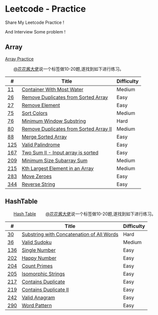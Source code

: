 # Leetcode - Practice

Share My Leetcode Practice !

And Interview Some problem !

## Array

[Array Practice](https://leetcode.com/problemset/all/?topicSlugs=array)


&emsp;&emsp;[@花花酱大佬](https://www.youtube.com/user/xxfflower)说一个标签做10-20题,遂找到如下进行练习。

|  #| Title | Difficulty |
|--|--|--|
|   [11](https://leetcode-cn.com/problems/container-with-most-water/)|  [Container With Most Water](https://leetcode.com/problems/container-with-most-water/)| Medium|
|   [26](https://leetcode-cn.com/problems/remove-duplicates-from-sorted-array/)|  [ Remove Duplicates from Sorted Array](https://leetcode.com/problems/remove-duplicates-from-sorted-array/)| Easy|
|   [27](https://leetcode-cn.com/problems/remove-element/)|  [Remove Element](https://leetcode.com/problems/remove-element/)| Easy|
|   [75 ](https://leetcode-cn.com/problems/sort-colors/)|  [Sort Colors](https://leetcode.com/problems/sort-colors/)| Medium|
|   [76 ](https://leetcode-cn.com/problems/minimum-window-substring/)|  [Minimum Window Substring](https://leetcode.com/problems/minimum-window-substring/)| Hard|
|   [80 ](https://leetcode-cn.com/problems/remove-duplicates-from-sorted-array-ii/)|  [ Remove Duplicates from Sorted Array II](https://leetcode.com/problems/remove-duplicates-from-sorted-array-ii/)| Medium|
|   [88 ](https://leetcode-cn.com/problems/merge-sorted-array/)|  [Merge Sorted Array](https://leetcode.com/problems/merge-sorted-array/)| Easy|
|   [125](https://leetcode-cn.com/problems/valid-palindrome/)|  [Valid Palindrome](https://leetcode.com/problems/valid-palindrome/)| Easy|
|   [167](https://leetcode-cn.com/problems/two-sum-ii-input-array-is-sorted/)|  [Two Sum II - Input array is sorted](https://leetcode.com/problems/two-sum-ii-input-array-is-sorted/)| Easy|
|   [209](https://leetcode-cn.com/problems/minimum-size-subarray-sum/)|  [Minimum Size Subarray Sum](https://leetcode.com/problems/minimum-size-subarray-sum/)| Medium|
|   [215](https://leetcode-cn.com/problems/kth-largest-element-in-an-array/)|  [Kth Largest Element in an Array](https://leetcode.com/problems/kth-largest-element-in-an-array/)| Medium|
|   [283](https://leetcode-cn.com/problems/move-zeroes/)|  [Move Zeroes](https://leetcode.com/problems/move-zeroes/)| Easy|
|   [344](https://leetcode-cn.com/problems/reverse-string/)|  [Reverse String](https://leetcode.com/problems/reverse-string/)| Easy|


## HashTable

&emsp;&emsp;[Hash Table](https://leetcode.com/problemset/all/?topicSlugs=hash-table)
&emsp;&emsp;[@花花酱大佬](https://www.youtube.com/user/xxfflower)说一个标签做10-20题,遂找到如下进行练习。

|  #| Title | Difficulty |
|--|--|--|
|[30 ](https://leetcode-cn.com/problems/substring-with-concatenation-of-all-words/)|[Substring with Concatenation of All Words](https://leetcode.com/problems/substring-with-concatenation-of-all-words/)|Hard|
|[36 ](https://leetcode-cn.com/problems/valid-sudoku/)|[Valid Sudoku ](https://leetcode.com/problems/valid-sudoku/)|Medium|
|[136](https://leetcode-cn.com/problems/single-number/)|[Single Number](https://leetcode.com/problems/single-number/)|Easy|
|[202](https://leetcode-cn.com/problems/happy-number/)|[Happy Number ](https://leetcode.com/problems/happy-number/)|Easy|
|[204](https://leetcode-cn.com/problems/count-primes/)|[Count Primes ](https://leetcode.com/problems/count-primes/)|Easy|
|[205](https://leetcode-cn.com/problems/isomorphic-strings/)|[Isomorphic Strings ](https://leetcode.com/problems/isomorphic-strings/)|Easy|
|[217](https://leetcode-cn.com/problems/contains-duplicate/)|[Contains Duplicate ](https://leetcode.com/problems/contains-duplicate/)|Easy|
|[219](https://leetcode-cn.com/problems/contains-duplicate-ii/)|[Contains Duplicate II](https://leetcode.com/problems/contains-duplicate-ii/)|Easy|
|[242](https://leetcode-cn.com/problems/valid-anagram/)|[Valid Anagram](https://leetcode.com/problems/valid-anagram/)|Easy|
|[290](https://leetcode-cn.com/problems/word-pattern/)|[Word Pattern ](https://leetcode.com/problems/word-pattern/)|Easy|